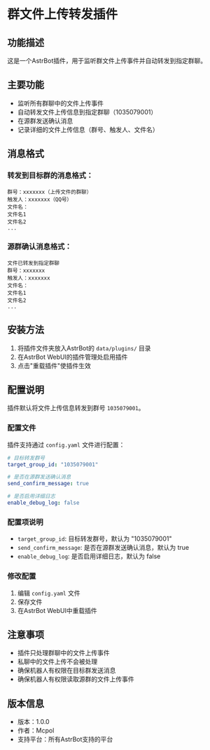 # 群文件上传转发插件

## 功能描述

这是一个AstrBot插件，用于监听群文件上传事件并自动转发到指定群聊。

## 主要功能

- 监听所有群聊中的文件上传事件
- 自动转发文件上传信息到指定群聊（1035079001）
- 在源群发送确认消息
- 记录详细的文件上传信息（群号、触发人、文件名）

## 消息格式

### 转发到目标群的消息格式：
```
群号：xxxxxxx（上传文件的群聊）
触发人：xxxxxxx（QQ号）
文件名：
文件名1
文件名2
...
```

### 源群确认消息格式：
```
文件已转发到指定群聊
群号：xxxxxxx
触发人：xxxxxxx
文件名：
文件名1
文件名2
...
```

## 安装方法

1. 将插件文件夹放入AstrBot的 `data/plugins/` 目录
2. 在AstrBot WebUI的插件管理处启用插件
3. 点击"重载插件"使插件生效

## 配置说明

插件默认将文件上传信息转发到群号 `1035079001`。

### 配置文件

插件支持通过 `config.yaml` 文件进行配置：

```yaml
# 目标转发群号
target_group_id: "1035079001"

# 是否在源群发送确认消息
send_confirm_message: true

# 是否启用详细日志
enable_debug_log: false
```

### 配置项说明

- `target_group_id`: 目标转发群号，默认为 "1035079001"
- `send_confirm_message`: 是否在源群发送确认消息，默认为 true
- `enable_debug_log`: 是否启用详细日志，默认为 false

### 修改配置

1. 编辑 `config.yaml` 文件
2. 保存文件
3. 在AstrBot WebUI中重载插件

## 注意事项

- 插件只处理群聊中的文件上传事件
- 私聊中的文件上传不会被处理
- 确保机器人有权限在目标群发送消息
- 确保机器人有权限读取源群的文件上传事件

## 版本信息

- 版本：1.0.0
- 作者：Mcpol
- 支持平台：所有AstrBot支持的平台 